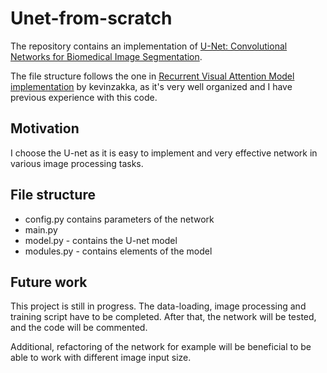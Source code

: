 # Unet-from-scratch

The repository contains an implementation of [U-Net: Convolutional Networks for Biomedical Image Segmentation](https://arxiv.org/abs/1505.04597).

The file structure follows the one in [Recurrent Visual Attention Model implementation](https://github.com/Mgryn/recurrent-visual-attention) by kevinzakka, as it's very well organized and I have previous experience with this code.

## Motivation

I choose the U-net as it is easy to implement and very effective network in various image processing tasks. 

## File structure

- config.py contains parameters of the network
- main.py 
- model.py - contains the U-net model
- modules.py - contains elements of the model

## Future work

This project is still in progress. The data-loading, image processing and training script have to be completed. After that, the network will be tested, and the code will be commented.

Additional, refactoring of the network for example will be beneficial to be able to work with different image input size.